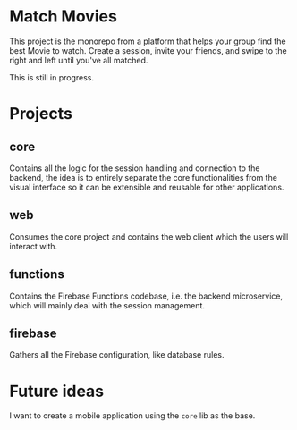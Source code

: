 # Match Movies
This project is the monorepo from a platform that helps your group find the best Movie to watch.
Create a session, invite your friends, and swipe to the right and left until you've all matched.

This is still in progress.

# Projects

## core
Contains all the logic for the session handling and connection to the backend, the idea is to entirely separate the core functionalities from the visual interface so it can be extensible and reusable for other applications.

## web
Consumes the core project and contains the web client which the users will interact with.

## functions
Contains the Firebase Functions codebase, i.e. the backend microservice, which will mainly deal with the session management.

## firebase
Gathers all the Firebase configuration, like database rules.

# Future ideas
I want to create a mobile application using the `core` lib as the base.
